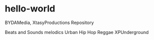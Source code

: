 # hello-world
BYDAMedia, XtasyProductions Repository

Beats and Sounds melodics Urban Hip Hop Reggae XPUnderground 

